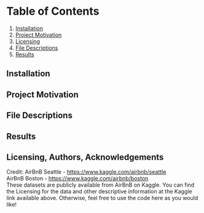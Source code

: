 # Table of Contents
1. [Installation](#installation)
2. [Project Motivation](#project-motivation)
3. [Licensing](#licensing-authors-acknowledgements)
4. [File Descriptions](#file-descriptions)
5. [Results](#results)

## Installation


## Project Motivation


## File Descriptions


## Results


## Licensing, Authors, Acknowledgements
Credit: 
AirBnB Seattle - https://www.kaggle.com/airbnb/seattle <br>
AirBnB Boston - https://www.kaggle.com/airbnb/boston <br>
These datasets are publicly available from AirBnB on Kaggle. You can find the Licensing for the data and other descriptive information at the Kaggle link available above. Otherwise, feel free to use the code here as you would like!
